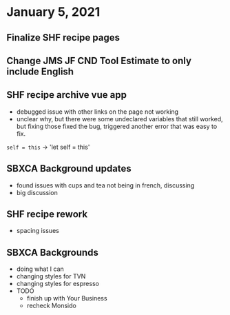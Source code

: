 # January 5, 2021

## Finalize SHF recipe pages

## Change JMS JF CND Tool Estimate to only include English

## SHF recipe archive vue app
- debugged issue with other links on the page not working
- unclear why, but there were some undeclared variables that still worked, but fixing those fixed the bug, triggered another error that was easy to fix. 

`self = this` -> 'let self = this'

## SBXCA Background updates
- found issues with cups and tea not being in french, discussing
- big discussion

## SHF recipe rework
- spacing issues

## SBXCA Backgrounds
- doing what I can
- changing styles for TVN
- changing styles for espresso
- TODO
	- finish up with Your Business
	- recheck Monsido